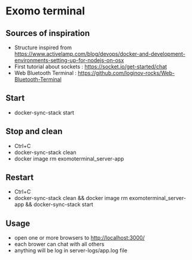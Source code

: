 # Exomo terminal

## Sources of inspiration

- Structure inspired from <https://www.activelamp.com/blog/devops/docker-and-development-environments-setting-up-for-nodejs-on-osx>
- First tutorial about sockets : <https://socket.io/get-started/chat>
- Web Bluetooth Terminal : <https://github.com/loginov-rocks/Web-Bluetooth-Terminal>

## Start

- docker-sync-stack start

## Stop and clean

- Ctrl+C
- docker-sync-stack clean
- docker image rm exomoterminal_server-app

## Restart

- Ctrl+C
- docker-sync-stack clean && docker image rm exomoterminal_server-app && docker-sync-stack start

## Usage

- open one or more browsers to <http://localhost:3000/>
- each brower can chat with all others
- anything will be log in server-logs/app.log file

